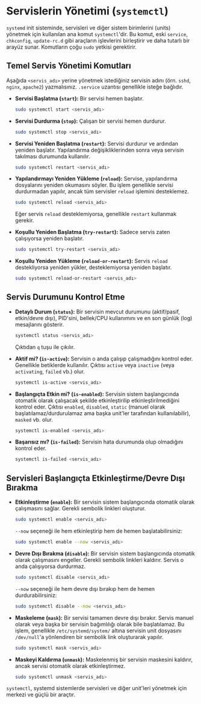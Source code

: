 # Servislerin Yönetimi (`systemctl`)

`systemd` init sisteminde, servisleri ve diğer sistem birimlerini (units) yönetmek için kullanılan ana komut `systemctl`'dir. Bu komut, eski `service`, `chkconfig`, `update-rc.d` gibi araçların işlevlerini birleştirir ve daha tutarlı bir arayüz sunar. Komutların çoğu `sudo` yetkisi gerektirir.

## Temel Servis Yönetimi Komutları

Aşağıda `<servis_adı>` yerine yönetmek istediğiniz servisin adını (örn. `sshd`, `nginx`, `apache2`) yazmalısınız. `.service` uzantısı genellikle isteğe bağlıdır.

*   **Servisi Başlatma (`start`):**
    Bir servisi hemen başlatır.
    ```bash
    sudo systemctl start <servis_adı>
    ```

*   **Servisi Durdurma (`stop`):**
    Çalışan bir servisi hemen durdurur.
    ```bash
    sudo systemctl stop <servis_adı>
    ```

*   **Servisi Yeniden Başlatma (`restart`):**
    Servisi durdurur ve ardından yeniden başlatır. Yapılandırma değişikliklerinden sonra veya servisin takılması durumunda kullanılır.
    ```bash
    sudo systemctl restart <servis_adı>
    ```

*   **Yapılandırmayı Yeniden Yükleme (`reload`):**
    Servise, yapılandırma dosyalarını yeniden okumasını söyler. Bu işlem genellikle servisi durdurmadan yapılır, ancak tüm servisler `reload` işlemini desteklemez.
    ```bash
    sudo systemctl reload <servis_adı>
    ```
    Eğer servis `reload` desteklemiyorsa, genellikle `restart` kullanmak gerekir.

*   **Koşullu Yeniden Başlatma (`try-restart`):**
    Sadece servis zaten çalışıyorsa yeniden başlatır.
    ```bash
    sudo systemctl try-restart <servis_adı>
    ```

*   **Koşullu Yeniden Yükleme (`reload-or-restart`):**
    Servis `reload` destekliyorsa yeniden yükler, desteklemiyorsa yeniden başlatır.
    ```bash
    sudo systemctl reload-or-restart <servis_adı>
    ```

## Servis Durumunu Kontrol Etme

*   **Detaylı Durum (`status`):**
    Bir servisin mevcut durumunu (aktif/pasif, etkin/devre dışı), PID'sini, bellek/CPU kullanımını ve en son günlük (log) mesajlarını gösterir.
    ```bash
    systemctl status <servis_adı>
    ```
    Çıktıdan `q` tuşu ile çıkılır.

*   **Aktif mi? (`is-active`):**
    Servisin o anda çalışıp çalışmadığını kontrol eder. Genellikle betiklerde kullanılır. Çıktısı `active` veya `inactive` (veya `activating`, `failed` vb.) olur.
    ```bash
    systemctl is-active <servis_adı>
    ```

*   **Başlangıçta Etkin mi? (`is-enabled`):**
    Servisin sistem başlangıcında otomatik olarak çalışacak şekilde etkinleştirilip etkinleştirilmediğini kontrol eder. Çıktısı `enabled`, `disabled`, `static` (manuel olarak başlatılamaz/durdurulamaz ama başka unit'ler tarafından kullanılabilir), `masked` vb. olur.
    ```bash
    systemctl is-enabled <servis_adı>
    ```

*   **Başarısız mı? (`is-failed`):**
    Servisin hata durumunda olup olmadığını kontrol eder.
    ```bash
    systemctl is-failed <servis_adı>
    ```

## Servisleri Başlangıçta Etkinleştirme/Devre Dışı Bırakma

*   **Etkinleştirme (`enable`):**
    Bir servisin sistem başlangıcında otomatik olarak çalışmasını sağlar. Gerekli sembolik linkleri oluşturur.
    ```bash
    sudo systemctl enable <servis_adı>
    ```
    `--now` seçeneği ile hem etkinleştirip hem de hemen başlatabilirsiniz:
    ```bash
    sudo systemctl enable --now <servis_adı>
    ```

*   **Devre Dışı Bırakma (`disable`):**
    Bir servisin sistem başlangıcında otomatik olarak çalışmasını engeller. Gerekli sembolik linkleri kaldırır. Servis o anda çalışıyorsa durdurmaz.
    ```bash
    sudo systemctl disable <servis_adı>
    ```
    `--now` seçeneği ile hem devre dışı bırakıp hem de hemen durdurabilirsiniz:
    ```bash
    sudo systemctl disable --now <servis_adı>
    ```

*   **Maskeleme (`mask`):**
    Bir servisi tamamen devre dışı bırakır. Servis manuel olarak veya başka bir servisin bağımlılığı olarak bile başlatılamaz. Bu işlem, genellikle `/etc/systemd/system/` altına servisin unit dosyasını `/dev/null`'a yönlendiren bir sembolik link oluşturarak yapılır.
    ```bash
    sudo systemctl mask <servis_adı>
    ```

*   **Maskeyi Kaldırma (`unmask`):**
    Maskelenmiş bir servisin maskesini kaldırır, ancak servisi otomatik olarak etkinleştirmez.
    ```bash
    sudo systemctl unmask <servis_adı>
    ```

`systemctl`, systemd sistemlerde servisleri ve diğer unit'leri yönetmek için merkezi ve güçlü bir araçtır.
